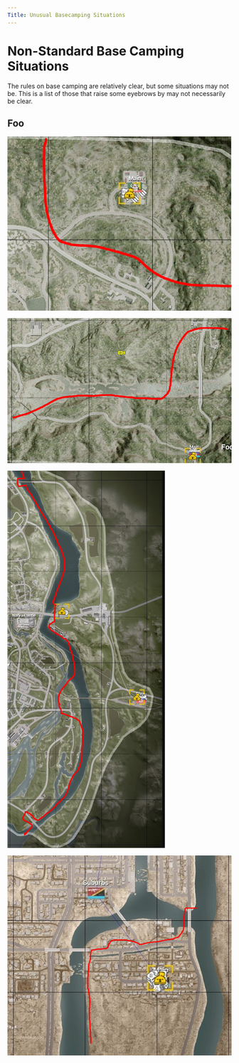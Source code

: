 ```yaml
---
Title: Unusual Basecamping Situations
---
```


# Non-Standard Base Camping Situations

The rules on base camping are relatively clear, but some situations may not be. This is a list of those that raise some eyebrows by may not necessarily be clear.

## Foo

![](./images/base_camping1.png)

![](./images/base_camping2.png)

![](./images/base_camping3.png)


![](./images/base_camping4.png)